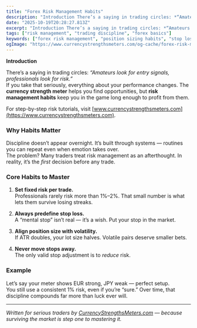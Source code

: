 ```yaml
---
title: "Forex Risk Management Habits"
description: "Introduction There’s a saying in trading circles: *“Amateurs look for entry signals, professionals look for risk..."
date: "2025-10-19T20:28:27.813Z"
excerpt: "Introduction There’s a saying in trading circles: *“Amateurs look for entry signals, professionals look for risk.”* If you take that seriously, everything about your performance changes. The currency strength meter helps you find opportunities, but risk management habits keep you in the game long enough to profit from them. For..."
tags: ["risk management", "trading discipline", "forex basics"]
keywords: ["forex risk management", "position sizing habits", "stop loss strategy", "forex trading discipline", "risk reward mindset"]
ogImage: "https://www.currencystrengthsmeters.com/og-cache/forex-risk-management-habits.jpg"
---
```

**Introduction**

There’s a saying in trading circles: *“Amateurs look for entry signals, professionals look for risk.”*  
If you take that seriously, everything about your performance changes. The **currency strength meter** helps you find opportunities, but **risk management habits** keep you in the game long enough to profit from them.

For step-by-step risk tutorials, visit [www.currencystrengthsmeters.com](https://www.currencystrengthsmeters.com).

### Why Habits Matter

Discipline doesn’t appear overnight. It’s built through systems — routines you can repeat even when emotion takes over.  
The problem? Many traders treat risk management as an afterthought. In reality, it’s the *first* decision before any trade.

### Core Habits to Master

1. **Set fixed risk per trade.**  
   Professionals rarely risk more than 1%–2%. That small number is what lets them survive losing streaks.

2. **Always predefine stop loss.**  
   A “mental stop” isn’t real — it’s a wish. Put your stop in the market.

3. **Align position size with volatility.**  
   If ATR doubles, your lot size halves. Volatile pairs deserve smaller bets.

4. **Never move stops away.**  
   The only valid stop adjustment is to *reduce* risk.

### Example

Let’s say your meter shows EUR strong, JPY weak — perfect setup.  
You still use a consistent 1% risk, even if you’re “sure.” Over time, that discipline compounds far more than luck ever will.

---

*Written for serious traders by [CurrencyStrengthsMeters.com](https://www.currencystrengthsmeters.com) — because surviving the market is step one to mastering it.*

